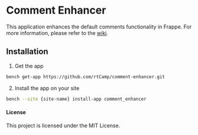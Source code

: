 # Comment Enhancer

This application enhances the default comments functionality in Frappe. For more information, please refer to the [wiki](https://github.com/rtCamp/comment-enhancer/wiki).

## Installation

1. Get the app

```bash
bench get-app https://github.com/rtCamp/comment-enhancer.git
```

2. Install the app on your site

```bash
bench --site {site-name} install-app comment_enhancer
```

#### License

This project is licensed under the MIT License.
